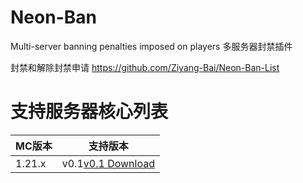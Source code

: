 # Neon-Ban
Multi-server banning penalties imposed on players
多服务器封禁插件

封禁和解除封禁申请 https://github.com/Ziyang-Bai/Neon-Ban-List

# 支持服务器核心列表
|MC版本|支持版本|
|--------|-------|
|1.21.x|v0.1[v0.1 Download]([https://markdown.com.cn](https://github.com/Ziyang-Bai/Neon-Ban/releases/tag/v0.1))|
